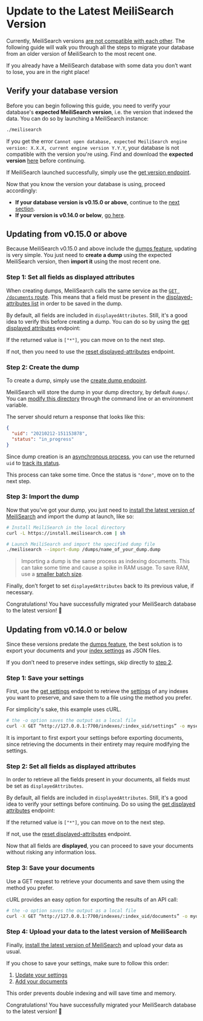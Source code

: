 # Update to the Latest MeiliSearch Version

Currently, MeiliSearch versions [are not compatible with each other](/learn/getting_started/installation.md#updating-meilisearch). The following guide will walk you through all the steps to migrate your database from an older version of MeiliSearch to the most recent one. 

If you already have a MeiliSearch database with some data you don’t want to lose, you are in the right place!

## Verify your database version

Before you can begin following this guide, you need to verify your database's **expected MeiliSearch version**, i.e. the version that indexed the data. You can do so by launching a MeiliSearch instance:

```bash
./meilisearch
```

If you get the error `Cannot open database, expected MeiliSearch engine version: X.X.X, current engine version Y.Y.Y`, your database is not compatible with the version you're using. Find and download the **expected version** [here](https://github.com/meilisearch/MeiliSearch/releases) before continuing.

If MeiliSearch launched successfully, simply use the [get version endpoint](/reference/api/version.md).

<RouteHighlighter method="GET" route="/version"/>

Now that you know the version your database is using, proceed accordingly:

- **If your database version is v0.15.0 or above**, continue to the [next section](#updating-from-v0150-or-above).
- **If your version is v0.14.0 or below**, [go here](#updating-from-v0140-or-below).

## Updating from v0.15.0 or above

Because MeiliSearch v0.15.0 and above include the [dumps feature](/reference/features/dumps.md), updating is very simple. You just need to **create a dump** using the expected MeiliSearch version, then **import it** using the most recent one.

### Step 1: Set all fields as displayed attributes

When creating dumps, MeiliSearch calls the same service as the [`GET /documents` route](/reference/api/documents.md#get-documents). This means that a field must be present in the [displayed-attributes list](/reference/features/field_properties.md#displayed-fields) in order to be saved in the dump.

By default, all fields are included in `displayedAttributes`. Still, it's a good idea to verify this before creating a dump. You can do so by using the [get displayed attributes](/reference/api/displayed_attributes.html#get-displayed-attributes) endpoint: 

<RouteHighlighter method="GET" route="/indexes/:index_uid/settings/displayed-attributes" />

If the returned value is `["*"]`, you can move on to the next step.

If not, then you need to use the [reset displayed-attributes](/reference/api/displayed_attributes.html#reset-displayed-attributes) endpoint.

<RouteHighlighter method="DELETE" route="/indexes/:index_uid/settings/displayed-attributes"/>

### Step 2: Create the dump

To create a dump, simply use the [create dump endpoint](/reference/api/dump.html#create-a-dump).

<RouteHighlighter method="POST" route="/dumps"/>

MeiliSearch will store the dump in your dump directory, by default `dumps/`. You can [modify this directory](/reference/features/configuration.html#dumps-destination) through the command line or an environment variable. 

The server should return a response that looks like this:

```json
{
  "uid": "20210212-151153878",
  "status": "in_progress"
}
```

Since dump creation is an [asynchronous process](/learn/advanced/asynchronous_updates.md), you can use the returned `uid` to [track its status](/reference/api/dump.html#get-dump-status).

<RouteHighlighter method="GET" route="/dumps/:dump_uid/status"/>

This process can take some time. Once the status is `"done"`, move on to the next step.

### Step 3: Import the dump

Now that you’ve got your dump, you just need to [install the latest version of MeiliSearch](/learn/getting_started/installation.md#download-and-launch) and import the dump at launch, like so:

```bash
# Install MeiliSearch in the local directory
curl -L https://install.meilisearch.com | sh

# Launch MeiliSearch and import the specified dump file
./meilisearch --import-dump /dumps/name_of_your_dump.dump
```

> Importing a dump is the same process as indexing documents. This can take some time and cause a spike in RAM usage. To save RAM, use a [smaller batch size](/reference/features/configuration.md#dump-batch-size).

Finally, don’t forget to set `displayedAttributes` back to its previous value, if necessary.

Congratulations! You have successfully migrated your MeiliSearch database to the latest version! 🎉

## Updating from v0.14.0 or below

Since these versions predate the [dumps feature](/reference/features/dumps.md), the best solution is to export your documents and your [index settings](/reference/features/settings.md) as JSON files. 

If you don’t need to preserve index settings, skip directly to [step 2](#step-2-check-your-settings).

### Step 1: Save your settings

First, use the [get settings](/reference/api/settings.md#get-settings) endpoint to retrieve the [settings](/reference/features/settings.md) of any indexes you want to preserve, and save them to a file using the method you prefer.

<RouteHighlighter method="GET" route="/indexes/:index_uid/settings"/>

For simplicity's sake, this example uses cURL.

```bash
# the -o option saves the output as a local file
curl -X GET “http://127.0.0.1:7700/indexes/:index_uid/settings” -o mysettings.json
```

It is important to first export your settings before exporting documents, since retrieving the documents in their entirety may require modifying the settings.

### Step 2: Set all fields as displayed attributes

In order to retrieve all the fields present in your documents, all fields must be set as `displayedAttributes`. 

By default, all fields are included in `displayedAttributes`. Still, it's a good idea to verify your settings before continuing. Do so using the [get displayed attributes](/reference/api/displayed_attributes.html#get-displayed-attributes) endpoint: 

<RouteHighlighter method="GET" route="/indexes/:index_uid/settings/displayed-attributes"/>

If the returned value is `["*"]`, you can move on to the next step.

If not, use the [reset displayed-attributes](/reference/api/displayed_attributes.html#reset-displayed-attributes) endpoint.

<RouteHighlighter method="DELETE" route="/indexes/:index_uid/settings/displayed-attributes"/>

Now that all fields are **displayed**, you can proceed to save your documents without risking any information loss.

### Step 3: Save your documents

Use a GET request to retrieve your documents and save them using the method you prefer.

<RouteHighlighter method="GET" route="/indexes/:index_uid/documents"/>

cURL provides an easy option for exporting the results of an API call:

```bash
# the -o option saves the output as a local file
curl -X GET “http://127.0.0.1:7700/indexes/:index_uid/documents” -o mydocuments.json
```

### Step 4: Upload your data to the latest version of MeiliSearch

Finally, [install the latest version of MeiliSearch](/learn/getting_started/installation.md) and upload your data as usual.

If you chose to save your settings, make sure to follow this order:

1. [Update your settings](/reference/api/settings.md#update-settings)
2. [Add your documents](/reference/api/documents.md#add-or-replace-documents)

This order prevents double indexing and will save time and memory.

Congratulations! You have successfully migrated your MeiliSearch database to the latest version! 🎉
